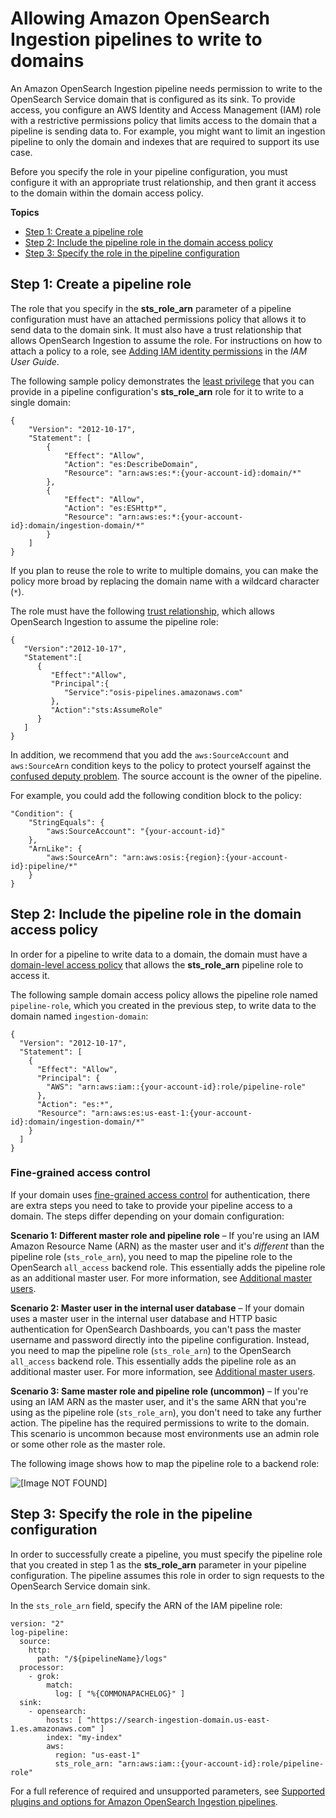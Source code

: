 # Allowing Amazon OpenSearch Ingestion pipelines to write to domains<a name="pipeline-domain-access"></a>

An Amazon OpenSearch Ingestion pipeline needs permission to write to the OpenSearch Service domain that is configured as its sink\. To provide access, you configure an AWS Identity and Access Management \(IAM\) role with a restrictive permissions policy that limits access to the domain that a pipeline is sending data to\. For example, you might want to limit an ingestion pipeline to only the domain and indexes that are required to support its use case\.

Before you specify the role in your pipeline configuration, you must configure it with an appropriate trust relationship, and then grant it access to the domain within the domain access policy\.

**Topics**
+ [Step 1: Create a pipeline role](#pipeline-access-configure)
+ [Step 2: Include the pipeline role in the domain access policy](#pipeline-access-domain)
+ [Step 3: Specify the role in the pipeline configuration](#pipeline-access-add-role)

## Step 1: Create a pipeline role<a name="pipeline-access-configure"></a>

The role that you specify in the **sts\_role\_arn** parameter of a pipeline configuration must have an attached permissions policy that allows it to send data to the domain sink\. It must also have a trust relationship that allows OpenSearch Ingestion to assume the role\. For instructions on how to attach a policy to a role, see [Adding IAM identity permissions](https://docs.aws.amazon.com/IAM/latest/UserGuide/access_policies_manage-attach-detach.html#add-policies-console) in the *IAM User Guide*\.

The following sample policy demonstrates the [least privilege](https://docs.aws.amazon.com/IAM/latest/UserGuide/best-practices.html#grant-least-privilege) that you can provide in a pipeline configuration's **sts\_role\_arn** role for it to write to a single domain:

```
{
    "Version": "2012-10-17",
    "Statement": [
        {
            "Effect": "Allow",
            "Action": "es:DescribeDomain",
            "Resource": "arn:aws:es:*:{your-account-id}:domain/*"
        },
        {
            "Effect": "Allow",
            "Action": "es:ESHttp*",
            "Resource": "arn:aws:es:*:{your-account-id}:domain/ingestion-domain/*"
        }
    ]
}
```

If you plan to reuse the role to write to multiple domains, you can make the policy more broad by replacing the domain name with a wildcard character \(`*`\)\.

The role must have the following [trust relationship](https://docs.aws.amazon.com/IAM/latest/UserGuide/roles-managingrole-editing-console.html#roles-managingrole_edit-trust-policy), which allows OpenSearch Ingestion to assume the pipeline role:

```
{
   "Version":"2012-10-17",
   "Statement":[
      {
         "Effect":"Allow",
         "Principal":{
            "Service":"osis-pipelines.amazonaws.com"
         },
         "Action":"sts:AssumeRole"
      }
   ]
}
```

In addition, we recommend that you add the `aws:SourceAccount` and `aws:SourceArn` condition keys to the policy to protect yourself against the [confused deputy problem](https://docs.aws.amazon.com/IAM/latest/UserGuide/confused-deputy.html)\. The source account is the owner of the pipeline\.

For example, you could add the following condition block to the policy:

```
"Condition": {
    "StringEquals": {
        "aws:SourceAccount": "{your-account-id}"
    },
    "ArnLike": {
        "aws:SourceArn": "arn:aws:osis:{region}:{your-account-id}:pipeline/*"
    }
}
```

## Step 2: Include the pipeline role in the domain access policy<a name="pipeline-access-domain"></a>

In order for a pipeline to write data to a domain, the domain must have a [domain\-level access policy](https://docs.aws.amazon.com/opensearch-service/latest/developerguide/ac.html#ac-types-resource) that allows the **sts\_role\_arn** pipeline role to access it\.

The following sample domain access policy allows the pipeline role named `pipeline-role`, which you created in the previous step, to write data to the domain named `ingestion-domain`:

```
{
  "Version": "2012-10-17",
  "Statement": [
    {
      "Effect": "Allow",
      "Principal": {
        "AWS": "arn:aws:iam::{your-account-id}:role/pipeline-role"
      },
      "Action": "es:*",
      "Resource": "arn:aws:es:us-east-1:{your-account-id}:domain/ingestion-domain/*"
    }
  ]
}
```

### Fine\-grained access control<a name="pipeline-access-domain-fgac"></a>

If your domain uses [fine\-grained access control](https://docs.aws.amazon.com/opensearch-service/latest/developerguide/fgac.html) for authentication, there are extra steps you need to take to provide your pipeline access to a domain\. The steps differ depending on your domain configuration:

**Scenario 1: Different master role and pipeline role** – If you're using an IAM Amazon Resource Name \(ARN\) as the master user and it's *different* than the pipeline role \(`sts_role_arn`\), you need to map the pipeline role to the OpenSearch `all_access` backend role\. This essentially adds the pipeline role as an additional master user\. For more information, see [Additional master users](https://docs.aws.amazon.com/opensearch-service/latest/developerguide/fgac.html#fgac-more-masters)\.

**Scenario 2: Master user in the internal user database** – If your domain uses a master user in the internal user database and HTTP basic authentication for OpenSearch Dashboards, you can't pass the master username and password directly into the pipeline configuration\. Instead, you need to map the pipeline role \(`sts_role_arn`\) to the OpenSearch `all_access` backend role\. This essentially adds the pipeline role as an additional master user\. For more information, see [Additional master users](https://docs.aws.amazon.com/opensearch-service/latest/developerguide/fgac.html#fgac-more-masters)\.

**Scenario 3: Same master role and pipeline role \(uncommon\)** – If you're using an IAM ARN as the master user, and it's the same ARN that you're using as the pipeline role \(`sts_role_arn`\), you don't need to take any further action\. The pipeline has the required permissions to write to the domain\. This scenario is uncommon because most environments use an admin role or some other role as the master role\.

The following image shows how to map the pipeline role to a backend role:

![\[Image NOT FOUND\]](http://docs.aws.amazon.com/opensearch-service/latest/developerguide/images/ingestion-fgac.png)

## Step 3: Specify the role in the pipeline configuration<a name="pipeline-access-add-role"></a>

In order to successfully create a pipeline, you must specify the pipeline role that you created in step 1 as the **sts\_role\_arn** parameter in your pipeline configuration\. The pipeline assumes this role in order to sign requests to the OpenSearch Service domain sink\.

In the `sts_role_arn` field, specify the ARN of the IAM pipeline role:

```
version: "2"
log-pipeline:
  source:
    http:
      path: "/${pipelineName}/logs"
  processor:
    - grok:
        match:
          log: [ "%{COMMONAPACHELOG}" ]
  sink:
    - opensearch:
        hosts: [ "https://search-ingestion-domain.us-east-1.es.amazonaws.com" ]
        index: "my-index"
        aws:
          region: "us-east-1"
          sts_role_arn: "arn:aws:iam::{your-account-id}:role/pipeline-role"
```

For a full reference of required and unsupported parameters, see [Supported plugins and options for Amazon OpenSearch Ingestion pipelines](pipeline-config-reference.md)\.